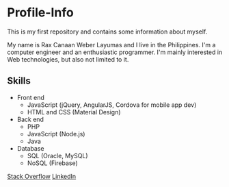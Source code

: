 
# Profile-Info
This is my first repository and contains some information about myself.

My name is Rax Canaan Weber Layumas and I live in the Philippines.
I'm a computer engineer and an enthusiastic programmer.
I'm mainly interested in Web technologies, but also not limited to it.

## Skills
  * Front end
    * JavaScript (jQuery, AngularJS, Cordova for mobile app dev)
    * HTML and CSS (Material Design)
  * Back end
    * PHP
    * JavaScript (Node.js)
    * Java
  * Database
    * SQL (Oracle, MySQL)
    * NoSQL (Firebase)
 
[Stack Overflow](http://stackoverflow.com/users/5045104/rax-weber)
[LinkedIn](https://www.linkedin.com/in/rax-layumas/)
